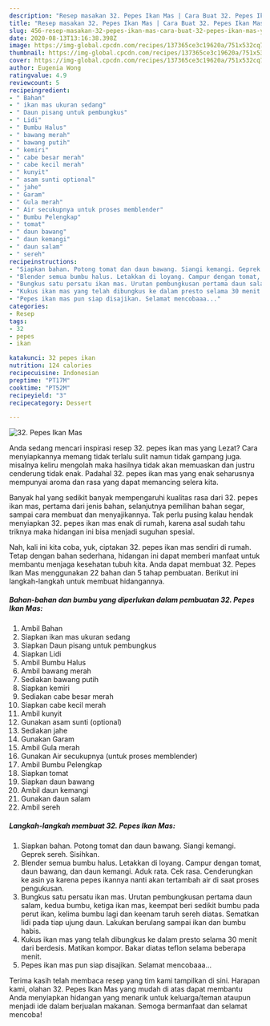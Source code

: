 ```yaml
---
description: "Resep masakan 32. Pepes Ikan Mas | Cara Buat 32. Pepes Ikan Mas Yang Paling Enak"
title: "Resep masakan 32. Pepes Ikan Mas | Cara Buat 32. Pepes Ikan Mas Yang Paling Enak"
slug: 456-resep-masakan-32-pepes-ikan-mas-cara-buat-32-pepes-ikan-mas-yang-paling-enak
date: 2020-08-13T13:16:38.398Z
image: https://img-global.cpcdn.com/recipes/137365ce3c19620a/751x532cq70/32-pepes-ikan-mas-foto-resep-utama.jpg
thumbnail: https://img-global.cpcdn.com/recipes/137365ce3c19620a/751x532cq70/32-pepes-ikan-mas-foto-resep-utama.jpg
cover: https://img-global.cpcdn.com/recipes/137365ce3c19620a/751x532cq70/32-pepes-ikan-mas-foto-resep-utama.jpg
author: Eugenia Wong
ratingvalue: 4.9
reviewcount: 5
recipeingredient:
- " Bahan"
- " ikan mas ukuran sedang"
- " Daun pisang untuk pembungkus"
- " Lidi"
- " Bumbu Halus"
- " bawang merah"
- " bawang putih"
- " kemiri"
- " cabe besar merah"
- " cabe kecil merah"
- " kunyit"
- " asam sunti optional"
- " jahe"
- " Garam"
- " Gula merah"
- " Air secukupnya untuk proses memblender"
- " Bumbu Pelengkap"
- " tomat"
- " daun bawang"
- " daun kemangi"
- " daun salam"
- " sereh"
recipeinstructions:
- "Siapkan bahan. Potong tomat dan daun bawang. Siangi kemangi. Geprek sereh. Sisihkan."
- "Blender semua bumbu halus. Letakkan di loyang. Campur dengan tomat, daun bawang, dan daun kemangi. Aduk rata. Cek rasa. Cenderungkan ke asin ya karena pepes ikannya nanti akan tertambah air di saat proses pengukusan."
- "Bungkus satu persatu ikan mas. Urutan pembungkusan pertama daun salam, kedua bumbu, ketiga ikan mas, keempat beri sedikit bumbu pada perut ikan, kelima bumbu lagi dan keenam taruh sereh diatas. Sematkan lidi pada tiap ujung daun. Lakukan berulang sampai ikan dan bumbu habis."
- "Kukus ikan mas yang telah dibungkus ke dalam presto selama 30 menit dari berdesis. Matikan kompor. Bakar diatas teflon selama beberapa menit."
- "Pepes ikan mas pun siap disajikan. Selamat mencobaaa..."
categories:
- Resep
tags:
- 32
- pepes
- ikan

katakunci: 32 pepes ikan 
nutrition: 124 calories
recipecuisine: Indonesian
preptime: "PT17M"
cooktime: "PT52M"
recipeyield: "3"
recipecategory: Dessert

---
```



![32. Pepes Ikan Mas](https://img-global.cpcdn.com/recipes/137365ce3c19620a/751x532cq70/32-pepes-ikan-mas-foto-resep-utama.jpg)

Anda sedang mencari inspirasi resep 32. pepes ikan mas yang Lezat? Cara menyiapkannya memang tidak terlalu sulit namun tidak gampang juga. misalnya keliru mengolah maka hasilnya tidak akan memuaskan dan justru cenderung tidak enak. Padahal 32. pepes ikan mas yang enak seharusnya mempunyai aroma dan rasa yang dapat memancing selera kita.

Banyak hal yang sedikit banyak mempengaruhi kualitas rasa dari 32. pepes ikan mas, pertama dari jenis bahan, selanjutnya pemilihan bahan segar, sampai cara membuat dan menyajikannya. Tak perlu pusing kalau hendak menyiapkan 32. pepes ikan mas enak di rumah, karena asal sudah tahu triknya maka hidangan ini bisa menjadi suguhan spesial.




Nah, kali ini kita coba, yuk, ciptakan 32. pepes ikan mas sendiri di rumah. Tetap dengan bahan sederhana, hidangan ini dapat memberi manfaat untuk membantu menjaga kesehatan tubuh kita. Anda dapat membuat 32. Pepes Ikan Mas menggunakan 22 bahan dan 5 tahap pembuatan. Berikut ini langkah-langkah untuk membuat hidangannya.

<!--inarticleads1-->

##### Bahan-bahan dan bumbu yang diperlukan dalam pembuatan 32. Pepes Ikan Mas:

1. Ambil  Bahan
1. Siapkan  ikan mas ukuran sedang
1. Siapkan  Daun pisang untuk pembungkus
1. Siapkan  Lidi
1. Ambil  Bumbu Halus
1. Ambil  bawang merah
1. Sediakan  bawang putih
1. Siapkan  kemiri
1. Sediakan  cabe besar merah
1. Siapkan  cabe kecil merah
1. Ambil  kunyit
1. Gunakan  asam sunti (optional)
1. Sediakan  jahe
1. Gunakan  Garam
1. Ambil  Gula merah
1. Gunakan  Air secukupnya (untuk proses memblender)
1. Ambil  Bumbu Pelengkap
1. Siapkan  tomat
1. Siapkan  daun bawang
1. Ambil  daun kemangi
1. Gunakan  daun salam
1. Ambil  sereh




<!--inarticleads2-->

##### Langkah-langkah membuat 32. Pepes Ikan Mas:

1. Siapkan bahan. Potong tomat dan daun bawang. Siangi kemangi. Geprek sereh. Sisihkan.
1. Blender semua bumbu halus. Letakkan di loyang. Campur dengan tomat, daun bawang, dan daun kemangi. Aduk rata. Cek rasa. Cenderungkan ke asin ya karena pepes ikannya nanti akan tertambah air di saat proses pengukusan.
1. Bungkus satu persatu ikan mas. Urutan pembungkusan pertama daun salam, kedua bumbu, ketiga ikan mas, keempat beri sedikit bumbu pada perut ikan, kelima bumbu lagi dan keenam taruh sereh diatas. Sematkan lidi pada tiap ujung daun. Lakukan berulang sampai ikan dan bumbu habis.
1. Kukus ikan mas yang telah dibungkus ke dalam presto selama 30 menit dari berdesis. Matikan kompor. Bakar diatas teflon selama beberapa menit.
1. Pepes ikan mas pun siap disajikan. Selamat mencobaaa...




Terima kasih telah membaca resep yang tim kami tampilkan di sini. Harapan kami, olahan 32. Pepes Ikan Mas yang mudah di atas dapat membantu Anda menyiapkan hidangan yang menarik untuk keluarga/teman ataupun menjadi ide dalam berjualan makanan. Semoga bermanfaat dan selamat mencoba!
